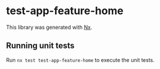 # test-app-feature-home

This library was generated with [Nx](https://nx.dev).

## Running unit tests

Run `nx test test-app-feature-home` to execute the unit tests.

